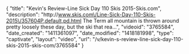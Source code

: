 {
    "title": "Kevin's Review-Line Sick Day 110 Skis 2015-Skis.com",
    "description": "http:\/\/www.skis.com\/Line-Sick-Day-110-Skis-2015\/357604P,default,pd.html The Term all mountain is thrown around pretty loosely these day, but the ski that rea...",
    "videoid": "3765584",
    "date_created": "1411361097",
    "date_modified": "1418181998",
    "type": "captivate",
    "layout": "video",
    "url": "\/v\/kevin-s-review-line-sick-day-110-skis-2015-skis-com\/3765584"
}